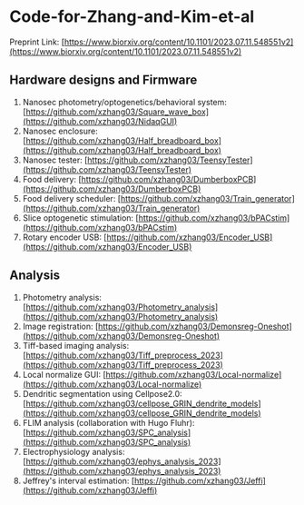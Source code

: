 # Code-for-Zhang-and-Kim-et-al
Preprint Link: [https://www.biorxiv.org/content/10.1101/2023.07.11.548551v2](https://www.biorxiv.org/content/10.1101/2023.07.11.548551v2)

## Hardware designs and Firmware
1. Nanosec photometry/optogenetics/behavioral system: [https://github.com/xzhang03/Square_wave_box](https://github.com/xzhang03/NidaqGUI)
2. Nanosec enclosure: [https://github.com/xzhang03/Half_breadboard_box](https://github.com/xzhang03/Half_breadboard_box)
3. Nanosec tester: [https://github.com/xzhang03/TeensyTester](https://github.com/xzhang03/TeensyTester)
4. Food delivery: [https://github.com/xzhang03/DumberboxPCB](https://github.com/xzhang03/DumberboxPCB)
5. Food delivery scheduler: [https://github.com/xzhang03/Train_generator](https://github.com/xzhang03/Train_generator)
6. Slice optogenetic stimulation: [https://github.com/xzhang03/bPACstim](https://github.com/xzhang03/bPACstim)
7. Rotary encoder USB: [https://github.com/xzhang03/Encoder_USB](https://github.com/xzhang03/Encoder_USB)

## Analysis
1. Photometry analysis: [https://github.com/xzhang03/Photometry_analysis](https://github.com/xzhang03/Photometry_analysis)
2. Image registration: [https://github.com/xzhang03/Demonsreg-Oneshot](https://github.com/xzhang03/Demonsreg-Oneshot)
3. Tiff-based imaging analysis: [https://github.com/xzhang03/Tiff_preprocess_2023](https://github.com/xzhang03/Tiff_preprocess_2023)
4. Local normalize GUI: [https://github.com/xzhang03/Local-normalize](https://github.com/xzhang03/Local-normalize)
5. Dendritic segmentation using Cellpose2.0: [https://github.com/xzhang03/cellpose_GRIN_dendrite_models](https://github.com/xzhang03/cellpose_GRIN_dendrite_models)
6. FLIM analysis (collaboration with Hugo Fluhr): [https://github.com/xzhang03/SPC_analysis](https://github.com/xzhang03/SPC_analysis)
7. Electrophysiology analysis: [https://github.com/xzhang03/ephys_analysis_2023](https://github.com/xzhang03/ephys_analysis_2023)
8. Jeffrey's interval estimation: [https://github.com/xzhang03/Jeffi](https://github.com/xzhang03/Jeffi)

